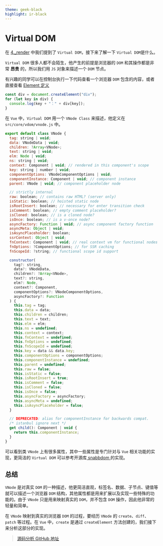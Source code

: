 ```yaml
---
theme: geek-black
highlight: ir-black
---
```


# Virtual DOM

在 [4.\_render](https://juejin.cn/post/7064788398304657415) 中我们提到了 `Virtual DOM`，接下来了解一下 `Virtual DOM`是什么。

`Virtual DOM` 很多人都不会陌生，他产生的前提是浏览器的 `DOM` 和其操作都是非常 **昂贵** 的，所以我们用 `JS` 对象来描述一个 `DOM` 节点。

有兴趣的同学可以在控制台执行一下代码查看一个浏览器 `DOM` 包含的内容，或者直接查看 [Element 定义](https://developer.mozilla.org/en-US/docs/Web/API/Element)

```js
const div = document.createElement("div");
for (let key in div) {
  console.log(key + "：" + div[key]);
}
```

在 `Vue` 中，`Virtual DOM` 用一个 `VNode Class` 来描述，他定义在 `src/core/vdom/vnode.js` 中。

```js
export default class VNode {
  tag: string | void;
  data: VNodeData | void;
  children: ?Array<VNode>;
  text: string | void;
  elm: Node | void;
  ns: string | void;
  context: Component | void; // rendered in this component's scope
  key: string | number | void;
  componentOptions: VNodeComponentOptions | void;
  componentInstance: Component | void; // component instance
  parent: VNode | void; // component placeholder node

  // strictly internal
  raw: boolean; // contains raw HTML? (server only)
  isStatic: boolean; // hoisted static node
  isRootInsert: boolean; // necessary for enter transition check
  isComment: boolean; // empty comment placeholder?
  isCloned: boolean; // is a cloned node?
  isOnce: boolean; // is a v-once node?
  asyncFactory: Function | void; // async component factory function
  asyncMeta: Object | void;
  isAsyncPlaceholder: boolean;
  ssrContext: Object | void;
  fnContext: Component | void; // real context vm for functional nodes
  fnOptions: ?ComponentOptions; // for SSR caching
  fnScopeId: ?string; // functional scope id support

  constructor(
    tag?: string,
    data?: VNodeData,
    children?: ?Array<VNode>,
    text?: string,
    elm?: Node,
    context?: Component,
    componentOptions?: VNodeComponentOptions,
    asyncFactory?: Function
  ) {
    this.tag = tag;
    this.data = data;
    this.children = children;
    this.text = text;
    this.elm = elm;
    this.ns = undefined;
    this.context = context;
    this.fnContext = undefined;
    this.fnOptions = undefined;
    this.fnScopeId = undefined;
    this.key = data && data.key;
    this.componentOptions = componentOptions;
    this.componentInstance = undefined;
    this.parent = undefined;
    this.raw = false;
    this.isStatic = false;
    this.isRootInsert = true;
    this.isComment = false;
    this.isCloned = false;
    this.isOnce = false;
    this.asyncFactory = asyncFactory;
    this.asyncMeta = undefined;
    this.isAsyncPlaceholder = false;
  }

  // DEPRECATED: alias for componentInstance for backwards compat.
  /* istanbul ignore next */
  get child(): Component | void {
    return this.componentInstance;
  }
}
```

可以看到类 `VNode` 上有很多属性，其中一些属性是专门针对与 `Vue` 相关功能的实现，更简洁的 `Virtual DOM` 可以参考开源库[ snabbdom ](https://github.com/snabbdom/snabbdom)的实现。

## 总结

`VNode` 是对真实 `DOM` 的一种描述，他更简洁直观，标签名、数据、子节点、键值等就可以描述一个浏览器 `DOM` 结构，其他属性都是用来扩展以及实现一些特殊的功能的。由于 `VNode` 只是用来映射真实的 `DOM`，并不包含 `DOM` 操作，因此他非常的轻量和简单。

在 `VNode` 映射到真实的浏览器 `DOM` 的过程，要经历 `VNode` 的 `create`、`diff`、`patch` 等过程。在 `Vue` 中，`create` 是通过 `createElement` 方法创建的，我们接下来分析这部分的实现。

> [源码分析 GitHub 地址](https://github.com/sqlnice/vue-resource)
